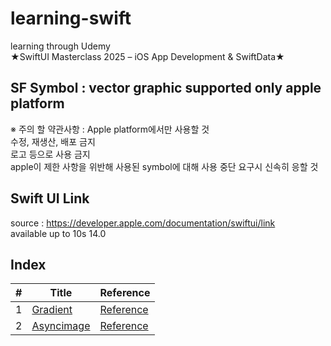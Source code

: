 # learning-swift
learning through Udemy  
★SwiftUI Masterclass 2025 – iOS App Development & SwiftData★


## SF Symbol : vector graphic supported only apple platform

※ 주의 할 약관사항 : 
Apple platform에서만 사용할 것  
수정, 재생산, 배포 금지  
로고 등으로 사용 금지  
apple이 제한 사항을 위반해 사용된  symbol에 대해 사용 중단 요구시 신속히 응할 것


## Swift UI Link
source : https://developer.apple.com/documentation/swiftui/link  
available up to 10s 14.0


## Index

| # | Title | Reference |
|---| ----- | --------- |
| 1 | [Gradient](design/gradient.md) | [Reference](https://developer.apple.com/documentation/swiftui/gradient) |
| 2 | [Asyncimage](design/asyncimage.md) | [Reference](https://developer.apple.com/documentation/swiftui/asyncimage) |
